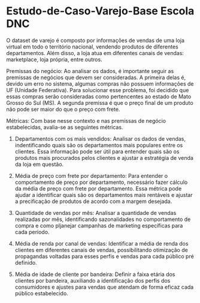 # Estudo-de-Caso-Varejo-Base Escola DNC

O dataset de varejo é composto por informações de vendas de uma loja virtual em todo o território nacional, vendendo produtos de diferentes departamentos. 
Além disso, a loja atua em diferentes canais de vendas: marketplace, loja própria, entre outros.

Premissas do negócio:
Ao analisar os dados, é importante seguir as premissas de negócios que devem ser consideradas. A primeira delas é, devido  um erro no sistema, algumas compras não possuem informações de UF (Unidade Federativa). Para solucionar esse problema, foi decidido que essas compras serão consideradas como pertencentes ao estado de Mato Grosso do Sul (MS). A segunda premissa é que o preço final de um produto não pode ser maior do que o preço com frete.

Métricas:
Com base nesse contexto e nas premissas de negócio estabelecidas, avalia-se as seguintes métricas.

1. Departamentos com os mais vendidos: Analisar os dados de vendas, indentificando quais são os departamentos mais populares entre os clientes. Essa informação pode ser útil para entender quais são os produtos mais procurados pelos clientes e ajustar a estratégia de venda da loja em questão.
   
2. Média de preço com frete por departamento: Para entender o comportamento de preço por departamento, necessário fazer cálculo da média de preço com frete por departamento. Essa métrica pode ajudar a identificar quais são os departamentos mais rentáveis e ajustar a precificação de produtos de acordo com a margem desejada.
   
3. Quantidade de vendas por mês: Analisar a quantidade de vendas realizadas por mês, identificando sazonalidades no comportamento de compra e como pljanejar campanhas de marketing específicas para cada período.
   
4. Média de renda por canal de vendas: Identificar a média de renda dos clientes em diferentes canais de vendas, possibilitando otimização de propagandas voltadas para esses perfis e vendas para cada público pré definido.
   
5. Média de idade de cliente por bandeira: Definir a faixa etária dos clientes por bandeira, auxiliando a identificação dos perfis dos consumidores e ajustes para vendas que atendam de forma eficaz cada público estabelecido.
